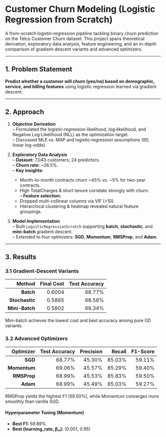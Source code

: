 # Customer Churn Modeling (Logistic Regression from Scratch)

A from-scratch logistic‐regression pipeline tackling binary churn prediction on the Telco Customer Churn dataset. This project spans theoretical derivation, exploratory data analysis, feature engineering, and an in-depth comparison of gradient-descent variants and advanced optimizers.


---

## 1. Problem Statement

**Predict whether a customer will churn (yes/no) based on demographic, service, and billing features** using logistic regression learned via gradient descent.

---

## 2. Approach

1. **Objective Derivation**  
   – Formulated the logistic‐regression likelihood, log‐likelihood, and Negative Log‐Likelihood (NLL) as the optimization target.  
   – Discussed MLE vs. MAP and logistic‐regression assumptions (IID, linear log-odds).  

2. **Exploratory Data Analysis**  
   – **Dataset:** 7,043 customers, 24 predictors.  
   – **Churn rate:** ~26.5%.  
   – **Key insights:**  
     - Month-to-month contracts churn ~45% vs. ~5% for two-year contracts.  
     - High TotalCharges & short tenure correlate strongly with churn.  
   – **Feature selection:**  
     - Dropped multi-collinear columns via VIF (>10).  
     - Hierarchical clustering & heatmap revealed natural feature groupings.

     

3. **Model Implementation**  
   – Built `LogisticRegressionScratch` supporting **batch**, **stochastic**, and **mini-batch** gradient descent.  
   – Extended to four optimizers: **SGD**, **Momentum**, **RMSProp**, and **Adam**.

---

## 3. Results

### 3.1 Gradient‐Descent Variants

| Method       | Final Cost | Test Accuracy |
|-------------:|-----------:|--------------:|
| **Batch**    | 0.6004     | 68.77%        |
| **Stochastic** | 0.5865   | 68.56%        |
| **Mini-Batch** | 0.5802   | 69.34%        |

Mini-batch achieves the lowest cost and best accuracy among pure GD variants.

### 3.2 Advanced Optimizers

| Optimizer | Test Accuracy | Precision | Recall | F1-Score |
|----------:|--------------:|----------:|-------:|---------:|
| **SGD**     | 68.77%       | 45.30%    | 85.03% | 59.11%   |
| **Momentum**| 69.06%       | 45.57%    | 85.29% | 59.40%   |
| **RMSProp** | 68.99%       | 45.53%    | 85.83% | 59.50%   |
| **Adam**    | 68.99%       | 45.49%    | 85.03% | 59.27%   |

RMSProp yields the highest F1 (59.50%), while Momentum converges more smoothly than vanilla SGD.

#### Hyperparameter Tuning (Momentum)

- **Best F1:** 59.89%  
- **Best (learning_rate, βₘ):** (0.001, 0.95)  



